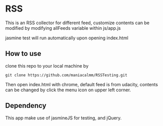 # RSS 
This is an RSS collector for different feed, customize contents can be modified by modifying allFeeds variable within js/app.js

jasmine test will run automatically upon opening index.html

## How to use
clone this repo to your local machine by 

~~~
git clone https://github.com/maniacalmm/RSSTesting.git
~~~

Then open index.html with chrome, default feed is from udacity, contents can be changed by click the menu icon on upper left corner.

## Dependency
This app make use of jasmineJS for testing, and jQuery.


